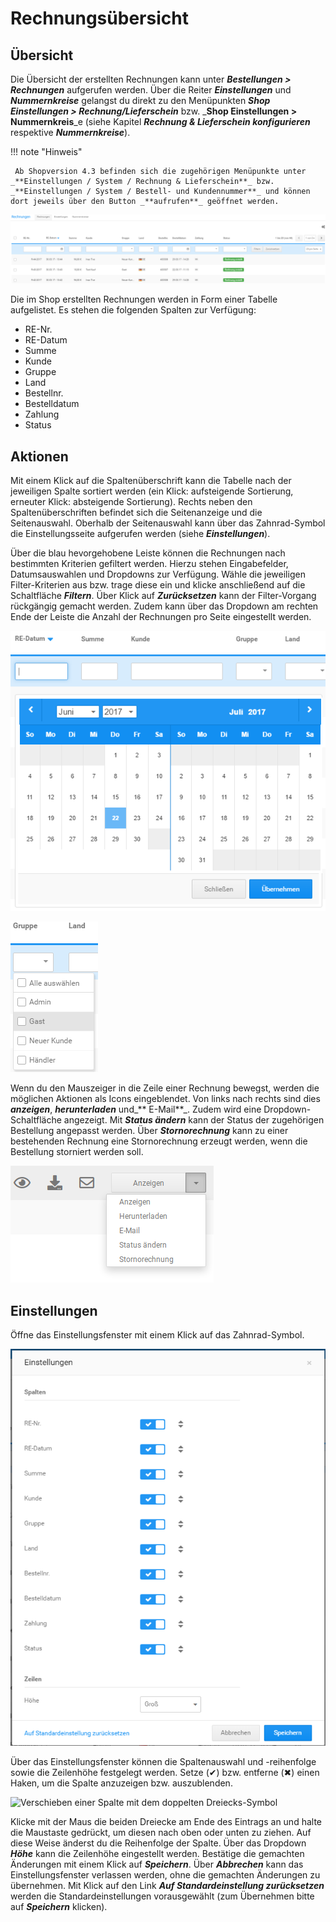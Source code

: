 # Rechnungsübersicht

## Übersicht

Die Übersicht der erstellten Rechnungen kann unter _**Bestellungen \> Rechnungen**_ aufgerufen werden. Über die Reiter _**Einstellungen**_ und _**Nummernkreise**_ gelangst du direkt zu den Menüpunkten _**Shop Einstellungen \> Rechnung/Lieferschein**_ bzw. _**Shop Einstellungen \> Nummernkreis**_e \(siehe Kapitel _**Rechnung & Lieferschein konfigurieren**_ respektive _**Nummernkreise**_\).

!!! note "Hinweis"

	 Ab Shopversion 4.3 befinden sich die zugehörigen Menüpunkte unter _**Einstellungen / System / Rechnung & Lieferschein**_ bzw. _**Einstellungen / System / Bestell- und Kundennummer**_ und können dort jeweils über den Button _**aufrufen**_ geöffnet werden.

![](../Bilder/Abb220_Rechnungsuebersicht.png "Rechnungsübersicht")

Die im Shop erstellten Rechnungen werden in Form einer Tabelle aufgelistet. Es stehen die folgenden Spalten zur Verfügung:

-   RE-Nr.
-   RE-Datum
-   Summe
-   Kunde
-   Gruppe
-   Land
-   Bestellnr.
-   Bestelldatum
-   Zahlung
-   Status

## Aktionen

Mit einem Klick auf die Spaltenüberschrift kann die Tabelle nach der jeweiligen Spalte sortiert werden \(ein Klick: aufsteigende Sortierung, erneuter Klick: absteigende Sortierung\). Rechts neben den Spaltenüberschriften befindet sich die Seitenanzeige und die Seitenauswahl. Oberhalb der Seitenauswahl kann über das Zahnrad-Symbol die Einstellungsseite aufgerufen werden \(siehe _**Einstellungen**_\).

Über die blau hevorgehobene Leiste können die Rechnungen nach bestimmten Kriterien gefiltert werden. Hierzu stehen Eingabefelder, Datumsauswahlen und Dropdowns zur Verfügung. Wähle die jeweiligen Filter-Kriterien aus bzw. trage diese ein und klicke anschließend auf die Schaltfläche _**Filtern**_. Über Klick auf _**Zurücksetzen**_ kann der Filter-Vorgang rückgängig gemacht werden. Zudem kann über das Dropdown am rechten Ende der Leiste die Anzahl der Rechnungen pro Seite eingestellt werden.

![](../Bilder/Abb222_RechnungsuebersichtDatePicker.png "Filtern mit Datumsauswahl")

![](../Bilder/Abb223_RechnungsuebersichtDropdownGruppe.png "Filtern mit Dropdown")

Wenn du den Mauszeiger in die Zeile einer Rechnung bewegst, werden die möglichen Aktionen als Icons eingeblendet. Von links nach rechts sind dies _**anzeigen**_, _**herunterladen**_ und_** E-Mail**_. Zudem wird eine Dropdown-Schaltfläche angezeigt. Mit _**Status ändern**_ kann der Status der zugehörigen Bestellung angepasst werden. Über _**Stornorechnung**_ kann zu einer bestehenden Rechnung eine Stornorechnung erzeugt werden, wenn die Bestellung storniert werden soll.

![](../Bilder/Abb224_RechnungsuebersichtAktionen.png "Aktionen für Rechnungen")

## Einstellungen

Öffne das Einstellungsfenster mit einem Klick auf das Zahnrad-Symbol.

![](../Bilder/Abb221_RechnungsuebersichtEinstellungen.png "Einstellungen für _**Rechnungsübersicht**_")

Über das Einstellungsfenster können die Spaltenauswahl und -reihenfolge sowie die Zeilenhöhe festgelegt werden. Setze \(✔\) bzw. entferne \(✖\) einen Haken, um die Spalte anzuzeigen bzw. auszublenden.

![](../Bilder/RechnungEinstellungEintragVerschieben_.png "Verschieben einer Spalte mit dem doppelten
      Dreiecks-Symbol")

Klicke mit der Maus die beiden Dreiecke am Ende des Eintrags an und halte die Maustaste gedrückt, um diesen nach oben oder unten zu ziehen. Auf diese Weise änderst du die Reihenfolge der Spalte. Über das Dropdown _**Höhe**_ kann die Zeilenhöhe eingestellt werden. Bestätige die gemachten Änderungen mit einem Klick auf _**Speichern**_. Über _**Abbrechen**_ kann das Einstellungsfenster verlassen werden, ohne die gemachten Änderungen zu übernehmen. Mit Klick auf den Link _**Auf Standardeinstellung zurücksetzen**_ werden die Standardeinstellungen vorausgewählt \(zum Übernehmen bitte auf _**Speichern**_ klicken\).
